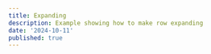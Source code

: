```yaml
---
title: Expanding
description: Example showing how to make row expanding
date: '2024-10-11'
published: true
---
```

<script>
  import GridWrapper from './grid-wrapper.svelte'
</script>

<GridWrapper />
